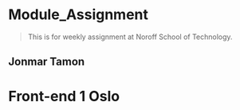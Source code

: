 # Module_Assignment
> This is for weekly assignment at Noroff School of Technology.

## Jonmar Tamon
# Front-end 1 Oslo

